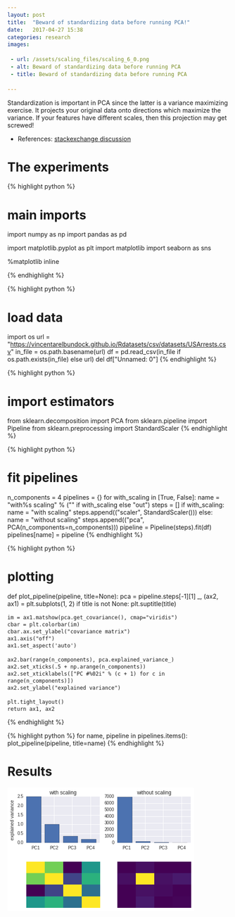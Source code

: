 ```yaml
---
layout: post
title:  "Beward of standardizing data before running PCA!"
date:   2017-04-27 15:38
categories: research
images:

 - url: /assets/scaling_files/scaling_6_0.png
 - alt: Beward of standardizing data before running PCA
 - title: Beward of standardizing data before running PCA

---
```



Standardization is important in PCA since the latter is a variance maximizing exercise.
It projects your original data onto directions which maximize the variance. If your
features have different scales, then this projection may get screwed!

- References: <a href="https://stats.stackexchange.com/a/69159/156791">stackexchange discussion</a>

The experiments
===============

{% highlight python %}
# main imports
import numpy as np
import pandas as pd

import matplotlib.pyplot as plt
import matplotlib
import seaborn as sns

%matplotlib inline

{% endhighlight %}



{% highlight python %}
# load data
import os
url = "https://vincentarelbundock.github.io/Rdatasets/csv/datasets/USArrests.csv"
in_file = os.path.basename(url)
df = pd.read_csv(in_file if os.path.exists(in_file) else url)
del df["Unnamed: 0"]
{% endhighlight %}


{% highlight python %}
# import estimators
from sklearn.decomposition import PCA
from sklearn.pipeline import Pipeline
from sklearn.preprocessing import StandardScaler
{% endhighlight %}


{% highlight python %}
# fit pipelines
n_components = 4
pipelines = {}
for with_scaling in [True, False]:
    name = "with%s scaling" % ("" if with_scaling else "out")
    steps = []
    if with_scaling:
        name = "with scaling"
        steps.append(("scaler", StandardScaler()))
    else:
        name = "without scaling"
    steps.append(("pca", PCA(n_components=n_components)))
    pipeline = Pipeline(steps).fit(df)
    pipelines[name] = pipeline
{% endhighlight %}


{% highlight python %}
# plotting

def plot_pipeline(pipeline, title=None):
    pca = pipeline.steps[-1][1]
    _, (ax2, ax1) = plt.subplots(1, 2)
    if title is not None:
        plt.suptitle(title)
        
    im = ax1.matshow(pca.get_covariance(), cmap="viridis")
    cbar = plt.colorbar(im)
    cbar.ax.set_ylabel("covariance matrix")
    ax1.axis("off")
    ax1.set_aspect('auto')
    
    ax2.bar(range(n_components), pca.explained_variance_)
    ax2.set_xticks(.5 + np.arange(n_components))
    ax2.set_xticklabels(["PC #%02i" % (c + 1) for c in range(n_components)])
    ax2.set_ylabel("explained variance")
    
    plt.tight_layout()
    return ax1, ax2
{% endhighlight %}


{% highlight python %}
for name, pipeline in pipelines.items():
    plot_pipeline(pipeline, title=name)
{% endhighlight %}


Results
=======
<img src="/assets/scaling_files/scaling_6_0.png"/>

